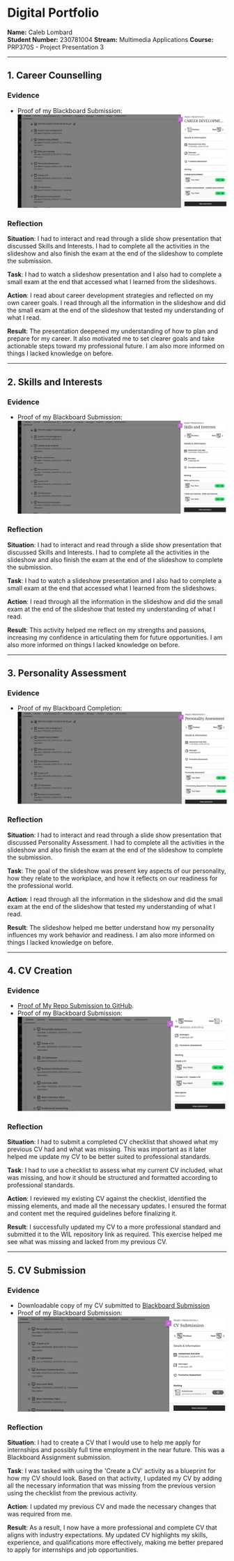 # Digital Portfolio  
**Name:** Caleb Lombard  
**Student Number:** 230781004 
**Stream:** Multimedia Applications
**Course:** PRP370S - Project Presentation 3 

---

## 1. Career Counselling  
### Evidence  
- Proof of my Blackboard Submission: ![Screenshot of my Career Development training](CareerDevelopment.PNG)

### Reflection 

**Situation**: I had to interact and read through a slide show presentation that discussed Skills and Interests. I had to complete all the activities in the slideshow and also finish the exam at the end of the slideshow to complete the submission.

**Task**: I had to watch a slideshow presentation and I also had to complete a small exam at the end that accessed what I learned from the slideshows.

**Action**: I read about career development strategies and reflected on my own career goals. I read through all the information in the slideshow and did the small exam at the end of the slideshow that tested my understanding of what I read. 

**Result**: The presentation deepened my understanding of how to plan and prepare for my career. It also motivated me to set clearer goals and take actionable steps toward my professional future. I am also more informed on things I lacked knowledge on before.

---

## 2. Skills and Interests  
### Evidence  
- Proof of my Blackboard Submission:![Screenshot of my Skills and Interests training](Skills%20and%20Interests.PNG)

### Reflection  

**Situation**: I had to interact and read through a slide show presentation that discussed Skills and Interests. I had to complete all the activities in the slideshow and also finish the exam at the end of the slideshow to complete the submission.

**Task**: I had to watch a slideshow presentation and I also had to complete a small exam at the end that accessed what I learned from the slideshows.

**Action**:  I read through all the information in the slideshow and did the small exam at the end of the slideshow that tested my understanding of what I read.

**Result**: This activity helped me reflect on my strengths and passions, increasing my confidence in articulating them for future opportunities. I am also more informed on things I lacked knowledge on before. 

---

## 3. Personality Assessment  
### Evidence  
- Proof of my Blackboard Completion: ![Screenshot of my Personality Assessment training](Personality%20Assessment.PNG) 

### Reflection  

**Situation**: I had to interact and read through a slide show presentation that discussed Personality Assessment. I had to complete all the activities in the slideshow and also finish the exam at the end of the slideshow to complete the submission.

**Task**: The goal of the slideshow was present key aspects of our personality, how they relate to the workplace, and how it reflects on our readiness for the professional world. 

**Action**: I read through all the information in the slideshow and did the small exam at the end of the slideshow that tested my understanding of what I read.

**Result**: The slideshow helped me better understand how my personality influences my work behavior and readiness. I am also more informed on things I lacked knowledge on before.

---

## 4. CV Creation  
### Evidence  
- [Proof of My Repo Submission to GitHub](https://github.com/wil-it2025/cv-tutorial-CalebLombard/blob/main/CV%20REVIEW%20-%20Caleb%20Lombard%20230781004.docx).  
- Proof of my Blackboard Submission: ![Screenshot of my CV Submission on Blackboard](Create%20A%20CV.PNG)


### Reflection  

**Situation**: I had to submit a completed CV checklist that showed what my previous CV had and what was missing. This was important as it later helped me update my CV to be better suited to professional standards.

**Task**: I had to use a checklist to assess what my current CV included, what was missing, and how it should be structured and formatted according to professional standards.

**Action**: I reviewed my existing CV against the checklist, identified the missing elements, and made all the necessary updates. I ensured the format and content met the required guidelines before finalizing it.  

**Result**: I successfully updated my CV to a more professional standard and submitted it to the WIL repository link as required. This exercise helped me see what was missing and lacked from my previous CV.

---

## 5. CV Submission  
### Evidence  
- Downloadable copy of my CV submitted to [Blackboard Submission](https://github.com/CalebLombard/digital-portfolio/raw/main/CALEB_LOMBARD_CV_230781004.pdf)
- Proof of my Blackboard Submission:   ![Screenshot of my CV Submission on Blackboard](CV%20Submission.PNG)

### Reflection  

**Situation**: I had to create a CV that I would use to help me apply for internships and possibly full time employment in the near future. This was a Blackboard Assignment submission.  

**Task**: I was tasked with using the 'Create a CV' activity as a blueprint for how my CV should look. Based on that activity, I updated my CV by adding all the necessary information that was missing from the previous version using the checklist from the previous activity.

**Action**: I updated my previous CV and made the necessary changes that was required from me. 

**Result**: As a result, I now have a more professional and complete CV that aligns with industry expectations. My updated CV highlights my skills, experience, and qualifications more effectively, making me better prepared to apply for internships and job opportunities.
